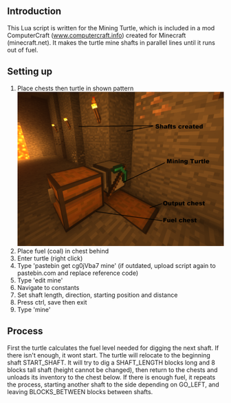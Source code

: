 
## Introduction

This Lua script is written for the Mining Turtle, which is included in a mod ComputerCraft (www.computercraft.info) created for Minecraft (minecraft.net).
It makes the turtle mine shafts in parallel lines until it runs out of fuel.

## Setting up

1. Place chests then turtle in shown pattern
	![Pattern](pattern.png?raw=true)
1. Place fuel (coal) in chest behind
1. Enter turtle (right click)
1. Type 'pastebin get cg0jVba7 mine'
	(if outdated, upload script again to pastebin.com and replace reference code)
1. Type 'edit mine'
1. Navigate to constants
1. Set shaft length, direction, starting position and distance
1. Press ctrl, save then exit
1. Type 'mine'


## Process

First the turtle calculates the fuel level needed for digging the next shaft. If there isn't enough, it wont start.
The turtle will relocate to the beginning shaft START_SHAFT.
It will try to dig a SHAFT_LENGTH blocks long and 8 blocks tall shaft (height cannot be changed), 
then return to the chests and unloads its inventory to the chest below.
If there is enough fuel, it repeats the process, starting another shaft to the side depending on GO_LEFT,
and leaving BLOCKS_BETWEEN blocks between shafts.

